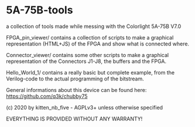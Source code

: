# 5A-75B-tools
a collection of tools made while messing with the Colorlight 5A-75B V7.0

FPGA_pin_viewer/ contains a collection of scripts to make a graphical representation (HTML+JS) of the FPGA and show what is connected where.

Connector_viewer/ contains some other scripts to make a graphical representation of the Connectors J1-J8, the buffers and the FPGA.

Hello_World_1/ contains a really basic but complete example, from the Verilog-code to the actual programming of the bitstream.

General informations about this device can be found here: https://github.com/q3k/chubby75

(c) 2020 by kitten_nb_five - AGPLv3+ unless otherwise specified

EVERYTHING IS PROVIDED WITHOUT ANY WARRANTY!
